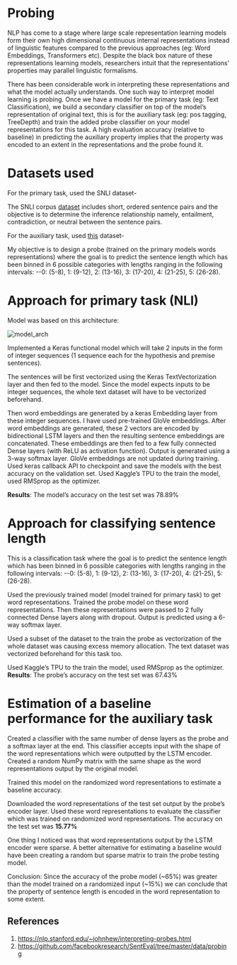 # Probing
NLP has come to a stage where large scale representation learning models  form their own high dimensional continuous internal representations instead of linguistic features compared to the previous approaches (eg: Word Embeddings, Transformers etc). Despite the black box nature of these representations learning models, researchers intuit that the representations' properties may parallel linguistic formalisms.


There has been considerable work in interpreting these representations and what the model actually understands. One such way to interpret model learning is probing. Once we have a model for the primary task (eg: Text Classification), we build a secondary classifier on top of the model’s representation of original text, this is for the auxiliary task (eg: pos tagging, TreeDepth) and train the added probe classifier on your model representations for this task. A high evaluation accuracy (relative to baseline) in predicting the auxiliary property implies that the property was encoded to an extent in the representations and the probe found it.

# Datasets used

For the primary task, used the SNLI dataset-

The SNLI corpus [dataset](https://nlp.stanford.edu/projects/snli/) includes short, ordered sentence pairs and the objective is to determine the inference relationship namely, entailment, contradiction, or neutral between the sentence pairs.

For the auxiliary task, used [this](https://raw.githubusercontent.com/facebookresearch/SentEval/master/data/probing/sentence_length.txt) dataset-

My objective is to design a probe (trained on the primary models words representations) where the goal is to predict the sentence length which has been binned in 6 possible categories with lengths ranging in the following intervals: --0: (5-8), 1: (9-12), 2: (13-16), 3: (17-20), 4: (21-25), 5: (26-28). 

# Approach for primary task (NLI)

Model was based on this architecture:

![model_arch](https://camo.githubusercontent.com/c61dec251bd62c3ea56eb56f06862c2bc0898f0c00b91211d029298415831381/68747470733a2f2f7261776769742e636f6d2f536d65726974792f6b657261735f736e6c692f6d61737465722f736e6c695f6d6f64656c2e737667)
 
Implemented a Keras functional model which will take 2 inputs in the form of integer sequences (1 sequence each for the hypothesis and premise sentences).  

The sentences will be first vectorized using the Keras TextVectorization layer and then fed to the model. Since the model expects inputs to be integer sequences, the whole text dataset will have to be vectorized beforehand.

Then word embeddings are generated by a keras Embedding layer from these integer sequences. I have used pre-trained GloVe embeddings. After word embeddings are generated, these 2 vectors are encoded by bidirectional LSTM layers and then the resulting sentence embeddings are concatenated. These embeddings are then fed to a few fully connected Dense layers (with ReLU as activation function). Output is generated using a 3-way softmax layer. 
GloVe embeddings are not updated during training. Used keras callback API to checkpoint and save the models with the best accuracy on the validation set.
Used Kaggle’s TPU to the train the model, used RMSprop as the optimizer.

**Results**: The model’s accuracy on the test set was 78.89%

# Approach for classifying sentence length

This is a classification task where the goal is to predict the sentence length which has been binned in 6 possible categories with lengths ranging in the following intervals: --0: (5-8), 1: (9-12), 2: (13-16), 3: (17-20), 4: (21-25), 5: (26-28). 

Used the previously trained model (model trained for primary task) to get word representations. Trained the probe model on these word representations. Then these representations were passed to 2 fully connected Dense layers along with dropout. Output is predicted using a 6-way softmax layer.

Used a subset of the dataset to the train the probe as vectorization of the whole dataset was causing excess memory allocation. 
The text dataset was vectorized beforehand for this task too.

Used Kaggle’s TPU to the train the model, used RMSprop as the optimizer.
**Results**: The probe’s accuracy on the test set was 67.43%

# Estimation of a baseline performance for the auxiliary task

Created a classifier with the same number of dense layers as the probe and a softmax layer at the end. This classifier accepts input with the shape of the word representations which were outputted by the LSTM encoder. Created a random NumPy matrix with the same shape as the word representations output by the original model. 

Trained this model on the randomized word representations to estimate a baseline accuracy.

Downloaded the word representations of the test set output by the probe’s encoder layer. Used these word representations to evaluate the classifier which was trained on randomized word representations. The accuracy on the test set was **15.77%**

One thing I noticed was that word representations output by the LSTM encoder were sparse. A better alternative for estimating a baseline would have been creating a random but sparse matrix to train the probe testing model.

Conclusion: Since the accuracy of the probe model (~65%) was greater than the model trained on a randomized input (~15%) we can conclude that the property of sentence length is encoded in the word representation to some extent.

## References
1. https://nlp.stanford.edu/~johnhew/interpreting-probes.html
2. https://github.com/facebookresearch/SentEval/tree/master/data/probing



